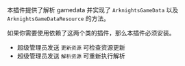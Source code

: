 本插件提供了解析 gamedata 并实现了 `ArknightsGameData` 以及 `ArknightsGameDataResource` 的方法。

如果你需要使用依赖了这两个类的插件，那么本插件必须安装。

- 超级管理员发送 `更新资源` 可检查资源更新
- 超级管理员发送 `解析资源` 可重新执行解析
